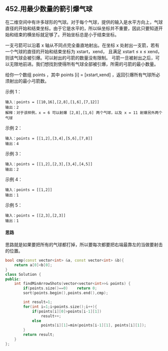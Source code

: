 ## 452.用最少数量的箭引爆气球

在二维空间中有许多球形的气球。对于每个气球，提供的输入是水平方向上，气球直径的开始和结束坐标。由于它是水平的，所以纵坐标并不重要，因此只要知道开始和结束的横坐标就足够了。开始坐标总是小于结束坐标。

一支弓箭可以沿着 x 轴从不同点完全垂直地射出。在坐标 x 处射出一支箭，若有一个气球的直径的开始和结束坐标为 xstart，xend， 且满足  xstart ≤ x ≤ xend，则该气球会被引爆。可以射出的弓箭的数量没有限制。 弓箭一旦被射出之后，可以无限地前进。我们想找到使得所有气球全部被引爆，所需的弓箭的最小数量。

给你一个数组 points ，其中 points [i] = [xstart,xend] ，返回引爆所有气球所必须射出的最小弓箭数。


示例 1：
```
输入：points = [[10,16],[2,8],[1,6],[7,12]]
输出：2
解释：对于该样例，x = 6 可以射爆 [2,8],[1,6] 两个气球，以及 x = 11 射爆另外两个气球
```
示例 2：
```
输入：points = [[1,2],[3,4],[5,6],[7,8]]
输出：4
```
示例 3：
```
输入：points = [[1,2],[2,3],[3,4],[4,5]]
输出：2
```
示例 4：
```
输入：points = [[1,2]]
输出：1
```
示例 5：
```
输入：points = [[2,3],[2,3]]
输出：1
```

#### 思路

思路就是如果要把所有的气球都打掉，所以要每次都要把右端最靠左的当做要射击的位置。

```c++
bool cmp(const vector<int> &a, const vector<int> &b){
    return a[0]<b[0];
}
class Solution {
public:
    int findMinArrowShots(vector<vector<int>>& points) {
        if(points.size()==0)    return 0;
        sort(points.begin(),points.end(),cmp);

        int result=1;
        for(int i=1;i<points.size();i++){
            if(points[i][0]>points[i-1][1])
                result++;
            else
                points[i][1]=min(points[i-1][1], points[i][1]);
        }
        return result;
    }
};
```


